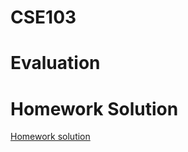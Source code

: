 

# CSE103

# Evaluation

# Homework Solution

[Homework solution](https://github.com/bxinformations/BX-information/tree/main/CS/CSE103)